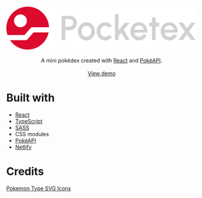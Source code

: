 <p align="center">
	<a href="https://pocketex.netlify.app/" rel="noreferrer">
		<img src="https://raw.githubusercontent.com/lorenzorari/pocketex/master/public/assets/svg/logo-typo.svg" alt="Pocketex" />
	</a>
	<br/><br/>
	A mini pokédex created with <a href="https://fr.reactjs.org/" rel="noreferrer">React</a> and <a href="https://pokeapi.co/" rel="noreferrer">PokéAPI</a>.
	<br/><br/>
	<a href="https://pocketex.netlify.app/" rel="noreferrer">View demo</a>
</p>

# Built with

- [React](https://fr.reactjs.org/)
- [TypeScript](https://www.typescriptlang.org/)
- [SASS](https://sass-lang.com/)
- CSS modules
- [PokéAPI](https://pokeapi.co/)
- [Netlify](https://www.netlify.com/)

# Credits

[Pokemon Type SVG Icons](https://github.com/duiker101/pokemon-type-svg-icons)
